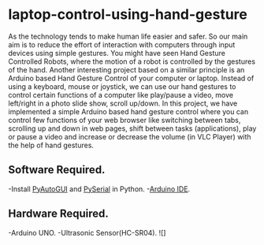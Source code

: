 # laptop-control-using-hand-gesture
As the technology tends to make human life easier and safer. So our main aim is to reduce the effort of interaction with computers through input devices using simple gestures.
You might have seen Hand Gesture Controlled Robots, where the motion of a robot is controlled by the gestures of the hand. Another interesting project based on a similar principle is an Arduino based Hand Gesture Control of your computer or laptop.
Instead of using a keyboard, mouse or joystick, we can use our hand gestures to control certain functions of a computer like play/pause a video, move left/right in a photo slide show, scroll up/down.
​In this project, we have implemented a simple Arduino based hand gesture control where you can control few functions of your web browser like switching between tabs, scrolling up and down in web pages, shift between tasks (applications), play or pause a video and increase or decrease the volume (in VLC Player) with the help of hand gestures.
## Software Required.
-Install [PyAutoGUI](https://pypi.org/project/PyAutoGUI/) and [PySerial](https://pypi.org/project/pyserial/) in Python.
-[Arduino IDE](https://www.arduino.cc/en/Main/Software).
## Hardware Required.
-Arduino UNO.
-Ultrasonic Sensor(HC-SR04).
![]
